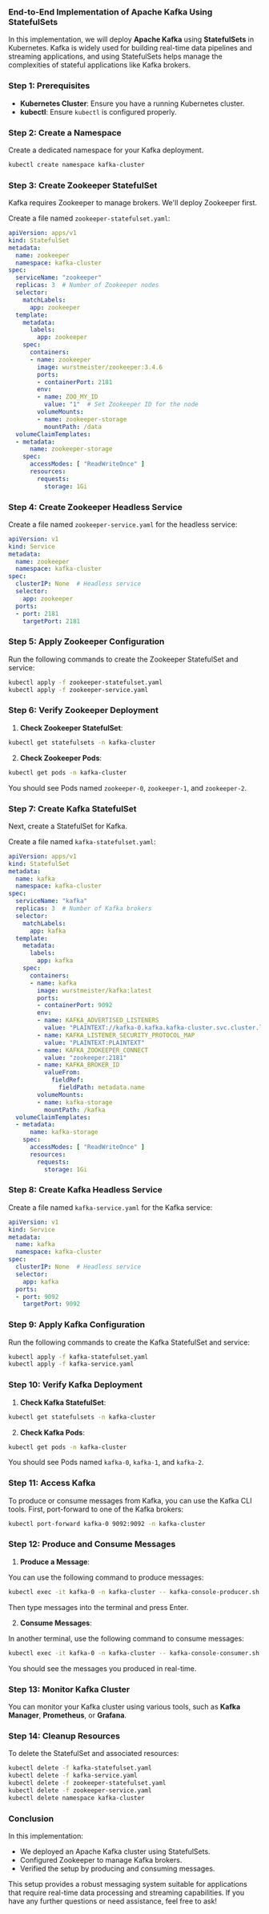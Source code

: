 ### End-to-End Implementation of Apache Kafka Using StatefulSets

In this implementation, we will deploy **Apache Kafka** using **StatefulSets** in Kubernetes. Kafka is widely used for building real-time data pipelines and streaming applications, and using StatefulSets helps manage the complexities of stateful applications like Kafka brokers.

### Step 1: Prerequisites

- **Kubernetes Cluster**: Ensure you have a running Kubernetes cluster.
- **kubectl**: Ensure `kubectl` is configured properly.

### Step 2: Create a Namespace

Create a dedicated namespace for your Kafka deployment.

```bash
kubectl create namespace kafka-cluster
```

### Step 3: Create Zookeeper StatefulSet

Kafka requires Zookeeper to manage brokers. We'll deploy Zookeeper first.

Create a file named `zookeeper-statefulset.yaml`:

```yaml
apiVersion: apps/v1
kind: StatefulSet
metadata:
  name: zookeeper
  namespace: kafka-cluster
spec:
  serviceName: "zookeeper"
  replicas: 3  # Number of Zookeeper nodes
  selector:
    matchLabels:
      app: zookeeper
  template:
    metadata:
      labels:
        app: zookeeper
    spec:
      containers:
      - name: zookeeper
        image: wurstmeister/zookeeper:3.4.6
        ports:
        - containerPort: 2181
        env:
        - name: ZOO_MY_ID
          value: "1"  # Set Zookeeper ID for the node
        volumeMounts:
        - name: zookeeper-storage
          mountPath: /data
  volumeClaimTemplates:
  - metadata:
      name: zookeeper-storage
    spec:
      accessModes: [ "ReadWriteOnce" ]
      resources:
        requests:
          storage: 1Gi
```

### Step 4: Create Zookeeper Headless Service

Create a file named `zookeeper-service.yaml` for the headless service:

```yaml
apiVersion: v1
kind: Service
metadata:
  name: zookeeper
  namespace: kafka-cluster
spec:
  clusterIP: None  # Headless service
  selector:
    app: zookeeper
  ports:
  - port: 2181
    targetPort: 2181
```

### Step 5: Apply Zookeeper Configuration

Run the following commands to create the Zookeeper StatefulSet and service:

```bash
kubectl apply -f zookeeper-statefulset.yaml
kubectl apply -f zookeeper-service.yaml
```

### Step 6: Verify Zookeeper Deployment

1. **Check Zookeeper StatefulSet**:

```bash
kubectl get statefulsets -n kafka-cluster
```

2. **Check Zookeeper Pods**:

```bash
kubectl get pods -n kafka-cluster
```

You should see Pods named `zookeeper-0`, `zookeeper-1`, and `zookeeper-2`.

### Step 7: Create Kafka StatefulSet

Next, create a StatefulSet for Kafka.

Create a file named `kafka-statefulset.yaml`:

```yaml
apiVersion: apps/v1
kind: StatefulSet
metadata:
  name: kafka
  namespace: kafka-cluster
spec:
  serviceName: "kafka"
  replicas: 3  # Number of Kafka brokers
  selector:
    matchLabels:
      app: kafka
  template:
    metadata:
      labels:
        app: kafka
    spec:
      containers:
      - name: kafka
        image: wurstmeister/kafka:latest
        ports:
        - containerPort: 9092
        env:
        - name: KAFKA_ADVERTISED_LISTENERS
          value: "PLAINTEXT://kafka-0.kafka.kafka-cluster.svc.cluster.local:9092"
        - name: KAFKA_LISTENER_SECURITY_PROTOCOL_MAP
          value: "PLAINTEXT:PLAINTEXT"
        - name: KAFKA_ZOOKEEPER_CONNECT
          value: "zookeeper:2181"
        - name: KAFKA_BROKER_ID
          valueFrom:
            fieldRef:
              fieldPath: metadata.name
        volumeMounts:
        - name: kafka-storage
          mountPath: /kafka
  volumeClaimTemplates:
  - metadata:
      name: kafka-storage
    spec:
      accessModes: [ "ReadWriteOnce" ]
      resources:
        requests:
          storage: 1Gi
```

### Step 8: Create Kafka Headless Service

Create a file named `kafka-service.yaml` for the Kafka service:

```yaml
apiVersion: v1
kind: Service
metadata:
  name: kafka
  namespace: kafka-cluster
spec:
  clusterIP: None  # Headless service
  selector:
    app: kafka
  ports:
  - port: 9092
    targetPort: 9092
```

### Step 9: Apply Kafka Configuration

Run the following commands to create the Kafka StatefulSet and service:

```bash
kubectl apply -f kafka-statefulset.yaml
kubectl apply -f kafka-service.yaml
```

### Step 10: Verify Kafka Deployment

1. **Check Kafka StatefulSet**:

```bash
kubectl get statefulsets -n kafka-cluster
```

2. **Check Kafka Pods**:

```bash
kubectl get pods -n kafka-cluster
```

You should see Pods named `kafka-0`, `kafka-1`, and `kafka-2`.

### Step 11: Access Kafka

To produce or consume messages from Kafka, you can use the Kafka CLI tools. First, port-forward to one of the Kafka brokers:

```bash
kubectl port-forward kafka-0 9092:9092 -n kafka-cluster
```

### Step 12: Produce and Consume Messages

1. **Produce a Message**:

You can use the following command to produce messages:

```bash
kubectl exec -it kafka-0 -n kafka-cluster -- kafka-console-producer.sh --broker-list localhost:9092 --topic test
```

Then type messages into the terminal and press Enter.

2. **Consume Messages**:

In another terminal, use the following command to consume messages:

```bash
kubectl exec -it kafka-0 -n kafka-cluster -- kafka-console-consumer.sh --bootstrap-server localhost:9092 --topic test --from-beginning
```

You should see the messages you produced in real-time.

### Step 13: Monitor Kafka Cluster

You can monitor your Kafka cluster using various tools, such as **Kafka Manager**, **Prometheus**, or **Grafana**.

### Step 14: Cleanup Resources

To delete the StatefulSet and associated resources:

```bash
kubectl delete -f kafka-statefulset.yaml
kubectl delete -f kafka-service.yaml
kubectl delete -f zookeeper-statefulset.yaml
kubectl delete -f zookeeper-service.yaml
kubectl delete namespace kafka-cluster
```

### Conclusion

In this implementation:
- We deployed an Apache Kafka cluster using StatefulSets.
- Configured Zookeeper to manage Kafka brokers.
- Verified the setup by producing and consuming messages.

This setup provides a robust messaging system suitable for applications that require real-time data processing and streaming capabilities. If you have any further questions or need assistance, feel free to ask!
